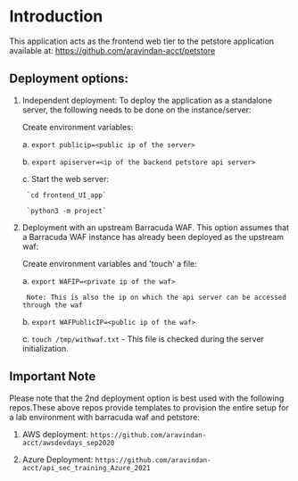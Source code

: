 # Introduction

This application acts as the frontend web tier to the petstore application available at: https://github.com/aravindan-acct/petstore

## Deployment options:
1. Independent deployment: To deploy the application as a standalone server, the following needs to be done on the instance/server:

    Create environment variables:

    a. `export publicip=<public ip of the server>`

    b. `export apiserver=<ip of the backend petstore api server>`

    c. Start the web server:

        `cd frontend_UI_app`
        
        `python3 -m project`

2. Deployment with an upstream Barracuda WAF. This option assumes that a Barracuda WAF instance has already been deployed as the upstream waf:
    
    Create environment variables and 'touch' a file:

    a. `export WAFIP=<private ip of the waf>`
        
        Note: This is also the ip on which the api server can be accessed  through the waf

    b. `export WAFPublicIP=<public ip of the waf>`

    c. `touch /tmp/withwaf.txt`  - This file is checked during the server initialization.


## Important Note

Please note that the 2nd deployment option is best used with the following repos.These above repos provide templates to provision the entire setup for a lab environment with barracuda waf and petstore:

1. AWS deployment: `https://github.com/aravindan-acct/awsdevdays_sep2020`

2. Azure Deployment: `https://github.com/aravindan-acct/api_sec_training_Azure_2021`


